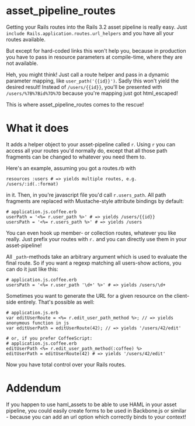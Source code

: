 # asset\_pipeline\_routes

Getting your Rails routes into the Rails 3.2 asset pipeline is really easy. Just
`include Rails.application.routes.url_helpers` and you have all your routes available.

But except for hard-coded links this won't help you, because in production you have to pass in resource parameters at compile-time, where they are not available.

Heh, you might think! Just call a route helper and pass in a dynamic parameter mapping, like
`user_path('{{id}}')`. Sadly this won't yield the desired result! Instead of `/users/{{id}}`, you'll be presented with `/users/%7B%7Bid%7D%7D` because you're mapping just got html_escaped!

This is where asset\_pipeline\_routes comes to the rescue!

# What it does

It adds a helper object to your asset-pipeline called `r`. Using
`r` you can access all your routes you'd normally do, except that all those path fragments
can be changed to whatever you need them to.

Here's an example, assuming you got a routes.rb with

    resources :users # => yields multiple routes, e.g. /users/:id(.:format)

in it. Then, in you're javascript file you'd call `r.users_path`.  All path fragments are replaced with Mustache-style attribute bindings by default:

    # application.js.coffee.erb
    userPath = '<%= r.user_path %>' # => yields /users/{{id}}
    usersPath = '<%= r.users_path %>' # => yields /users

You can even hook up member- or collection routes, whatever you like really. Just prefix your routes with `r.` and you can directly use them in your asset-pipeline!

All `_path`-methods take an arbitrary argument which is used to evaluate the final route.
So if you want a regexp matching all users-show actions, you can do it just like this:

    # application.js.coffee.erb
    usersPath = '<%= r.user_path '\d+' %>' # => yields /users/\d+

Sometimes you want to generate the URL for a given resource on the client-side entirely. That's possible as well:

    # application.js.erb
    var editUserRoute = <%= r.edit_user_path_method %>; // => yields anonymous function in js
    var editUserPath = editUserRoute(42); // => yields '/users/42/edit'

    # or, if you prefer CoffeeScript:
    # application.js.coffee.erb
    editUserPath <%= r.edit_user_path_method(:coffee) %>
    editUserPath = editUserRoute(42) # => yields '/users/42/edit'

Now you have total control over your Rails routes.

# Addendum

If you happen to use haml\_assets to be able to use HAML in your asset pipeline, you could easily create forms to be used in Backbone.js or similar - because you can add an url option which correctly binds to your context!